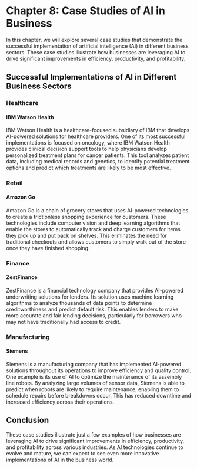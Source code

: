 Chapter 8: Case Studies of AI in Business
=========================================

In this chapter, we will explore several case studies that demonstrate the successful implementation of artificial intelligence (AI) in different business sectors. These case studies illustrate how businesses are leveraging AI to drive significant improvements in efficiency, productivity, and profitability.

Successful Implementations of AI in Different Business Sectors
--------------------------------------------------------------

### Healthcare

#### IBM Watson Health

IBM Watson Health is a healthcare-focused subsidiary of IBM that develops AI-powered solutions for healthcare providers. One of its most successful implementations is focused on oncology, where IBM Watson Health provides clinical decision support tools to help physicians develop personalized treatment plans for cancer patients. This tool analyzes patient data, including medical records and genetics, to identify potential treatment options and predict which treatments are likely to be most effective.

### Retail

#### Amazon Go

Amazon Go is a chain of grocery stores that uses AI-powered technologies to create a frictionless shopping experience for customers. These technologies include computer vision and deep learning algorithms that enable the stores to automatically track and charge customers for items they pick up and put back on shelves. This eliminates the need for traditional checkouts and allows customers to simply walk out of the store once they have finished shopping.

### Finance

#### ZestFinance

ZestFinance is a financial technology company that provides AI-powered underwriting solutions for lenders. Its solution uses machine learning algorithms to analyze thousands of data points to determine creditworthiness and predict default risk. This enables lenders to make more accurate and fair lending decisions, particularly for borrowers who may not have traditionally had access to credit.

### Manufacturing

#### Siemens

Siemens is a manufacturing company that has implemented AI-powered solutions throughout its operations to improve efficiency and quality control. One example is its use of AI to optimize the maintenance of its assembly line robots. By analyzing large volumes of sensor data, Siemens is able to predict when robots are likely to require maintenance, enabling them to schedule repairs before breakdowns occur. This has reduced downtime and increased efficiency across their operations.

Conclusion
----------

These case studies illustrate just a few examples of how businesses are leveraging AI to drive significant improvements in efficiency, productivity, and profitability across various industries. As AI technologies continue to evolve and mature, we can expect to see even more innovative implementations of AI in the business world.
